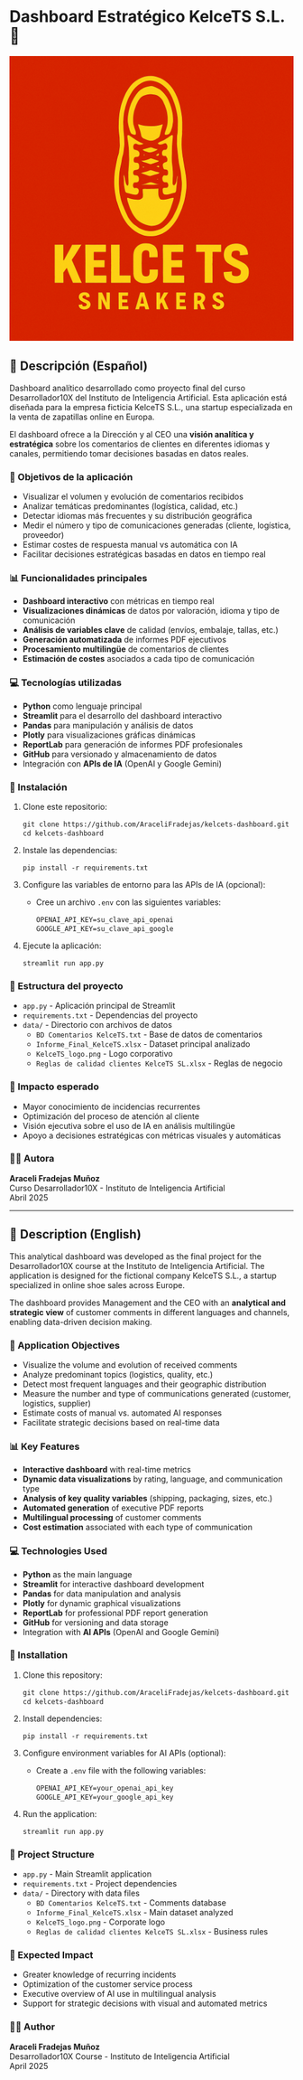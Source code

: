 # Dashboard Estratégico KelceTS S.L. 👟

![Logo KelceTS](https://github.com/AraceliFradejas/Capstone-Project---Desarrollador10X-IIA---Araceli-Fradejas/raw/main/data/KelceTS_logo.png)

## 🌟 Descripción (Español)

Dashboard analítico desarrollado como proyecto final del curso Desarrollador10X del Instituto de Inteligencia Artificial. Esta aplicación está diseñada para la empresa ficticia KelceTS S.L., una startup especializada en la venta de zapatillas online en Europa.

El dashboard ofrece a la Dirección y al CEO una **visión analítica y estratégica** sobre los comentarios de clientes en diferentes idiomas y canales, permitiendo tomar decisiones basadas en datos reales.

### 🎯 Objetivos de la aplicación

- Visualizar el volumen y evolución de comentarios recibidos
- Analizar temáticas predominantes (logística, calidad, etc.)
- Detectar idiomas más frecuentes y su distribución geográfica
- Medir el número y tipo de comunicaciones generadas (cliente, logística, proveedor)
- Estimar costes de respuesta manual vs automática con IA
- Facilitar decisiones estratégicas basadas en datos en tiempo real

### 📊 Funcionalidades principales

- **Dashboard interactivo** con métricas en tiempo real
- **Visualizaciones dinámicas** de datos por valoración, idioma y tipo de comunicación
- **Análisis de variables clave** de calidad (envíos, embalaje, tallas, etc.)
- **Generación automatizada** de informes PDF ejecutivos
- **Procesamiento multilingüe** de comentarios de clientes
- **Estimación de costes** asociados a cada tipo de comunicación

### 💻 Tecnologías utilizadas

- **Python** como lenguaje principal
- **Streamlit** para el desarrollo del dashboard interactivo
- **Pandas** para manipulación y análisis de datos
- **Plotly** para visualizaciones gráficas dinámicas
- **ReportLab** para generación de informes PDF profesionales
- **GitHub** para versionado y almacenamiento de datos
- Integración con **APIs de IA** (OpenAI y Google Gemini)

### 🚀 Instalación

1. Clone este repositorio:
   ```
   git clone https://github.com/AraceliFradejas/kelcets-dashboard.git
   cd kelcets-dashboard
   ```

2. Instale las dependencias:
   ```
   pip install -r requirements.txt
   ```

3. Configure las variables de entorno para las APIs de IA (opcional):
   - Cree un archivo `.env` con las siguientes variables:
     ```
     OPENAI_API_KEY=su_clave_api_openai
     GOOGLE_API_KEY=su_clave_api_google
     ```

4. Ejecute la aplicación:
   ```
   streamlit run app.py
   ```

### 📁 Estructura del proyecto

- `app.py` - Aplicación principal de Streamlit
- `requirements.txt` - Dependencias del proyecto
- `data/` - Directorio con archivos de datos
  - `BD Comentarios KelceTS.txt` - Base de datos de comentarios
  - `Informe_Final_KelceTS.xlsx` - Dataset principal analizado
  - `KelceTS_logo.png` - Logo corporativo
  - `Reglas de calidad clientes KelceTS SL.xlsx` - Reglas de negocio

### 🧠 Impacto esperado

- Mayor conocimiento de incidencias recurrentes
- Optimización del proceso de atención al cliente
- Visión ejecutiva sobre el uso de IA en análisis multilingüe
- Apoyo a decisiones estratégicas con métricas visuales y automáticas

### 👩‍💻 Autora

**Araceli Fradejas Muñoz**  
Curso Desarrollador10X - Instituto de Inteligencia Artificial  
Abril 2025

---

## 🌟 Description (English)

This analytical dashboard was developed as the final project for the Desarrollador10X course at the Instituto de Inteligencia Artificial. The application is designed for the fictional company KelceTS S.L., a startup specialized in online shoe sales across Europe.

The dashboard provides Management and the CEO with an **analytical and strategic view** of customer comments in different languages and channels, enabling data-driven decision making.

### 🎯 Application Objectives

- Visualize the volume and evolution of received comments
- Analyze predominant topics (logistics, quality, etc.)
- Detect most frequent languages and their geographic distribution
- Measure the number and type of communications generated (customer, logistics, supplier)
- Estimate costs of manual vs. automated AI responses
- Facilitate strategic decisions based on real-time data

### 📊 Key Features

- **Interactive dashboard** with real-time metrics
- **Dynamic data visualizations** by rating, language, and communication type
- **Analysis of key quality variables** (shipping, packaging, sizes, etc.)
- **Automated generation** of executive PDF reports
- **Multilingual processing** of customer comments
- **Cost estimation** associated with each type of communication

### 💻 Technologies Used

- **Python** as the main language
- **Streamlit** for interactive dashboard development
- **Pandas** for data manipulation and analysis
- **Plotly** for dynamic graphical visualizations
- **ReportLab** for professional PDF report generation
- **GitHub** for versioning and data storage
- Integration with **AI APIs** (OpenAI and Google Gemini)

### 🚀 Installation

1. Clone this repository:
   ```
   git clone https://github.com/AraceliFradejas/kelcets-dashboard.git
   cd kelcets-dashboard
   ```

2. Install dependencies:
   ```
   pip install -r requirements.txt
   ```

3. Configure environment variables for AI APIs (optional):
   - Create a `.env` file with the following variables:
     ```
     OPENAI_API_KEY=your_openai_api_key
     GOOGLE_API_KEY=your_google_api_key
     ```

4. Run the application:
   ```
   streamlit run app.py
   ```

### 📁 Project Structure

- `app.py` - Main Streamlit application
- `requirements.txt` - Project dependencies
- `data/` - Directory with data files
  - `BD Comentarios KelceTS.txt` - Comments database
  - `Informe_Final_KelceTS.xlsx` - Main dataset analyzed
  - `KelceTS_logo.png` - Corporate logo
  - `Reglas de calidad clientes KelceTS SL.xlsx` - Business rules

### 🧠 Expected Impact

- Greater knowledge of recurring incidents
- Optimization of the customer service process
- Executive overview of AI use in multilingual analysis
- Support for strategic decisions with visual and automated metrics

### 👩‍💻 Author

**Araceli Fradejas Muñoz**  
Desarrollador10X Course - Instituto de Inteligencia Artificial  
April 2025